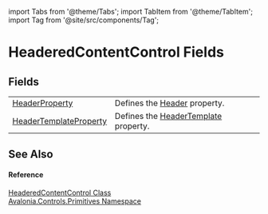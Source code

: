 import Tabs from '@theme/Tabs'; 
import TabItem from '@theme/TabItem'; 
import Tag from '@site/src/components/Tag'; 

# HeaderedContentControl Fields




## Fields
<table>
<tr>
<td><a href="F_Avalonia_Controls_Primitives_HeaderedContentControl_HeaderProperty">HeaderProperty</a></td>
<td>Defines the <a href="P_Avalonia_Controls_Primitives_HeaderedContentControl_Header">Header</a> property.</td>
</tr>
<tr>
<td><a href="F_Avalonia_Controls_Primitives_HeaderedContentControl_HeaderTemplateProperty">HeaderTemplateProperty</a></td>
<td>Defines the <a href="P_Avalonia_Controls_Primitives_HeaderedContentControl_HeaderTemplate">HeaderTemplate</a> property.</td>
</tr>
</table>

## See Also


#### Reference
<a href="T_Avalonia_Controls_Primitives_HeaderedContentControl">HeaderedContentControl Class</a>  
<a href="N_Avalonia_Controls_Primitives">Avalonia.Controls.Primitives Namespace</a>  
